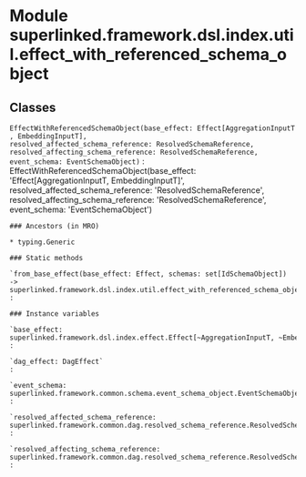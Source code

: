 Module superlinked.framework.dsl.index.util.effect_with_referenced_schema_object
================================================================================

Classes
-------

`EffectWithReferencedSchemaObject(base_effect: Effect[AggregationInputT, EmbeddingInputT], resolved_affected_schema_reference: ResolvedSchemaReference, resolved_affecting_schema_reference: ResolvedSchemaReference, event_schema: EventSchemaObject)`
:   EffectWithReferencedSchemaObject(base_effect: 'Effect[AggregationInputT, EmbeddingInputT]', resolved_affected_schema_reference: 'ResolvedSchemaReference', resolved_affecting_schema_reference: 'ResolvedSchemaReference', event_schema: 'EventSchemaObject')

    ### Ancestors (in MRO)

    * typing.Generic

    ### Static methods

    `from_base_effect(base_effect: Effect, schemas: set[IdSchemaObject]) ‑> superlinked.framework.dsl.index.util.effect_with_referenced_schema_object.EffectWithReferencedSchemaObject`
    :

    ### Instance variables

    `base_effect: superlinked.framework.dsl.index.effect.Effect[~AggregationInputT, ~EmbeddingInputT]`
    :

    `dag_effect: DagEffect`
    :

    `event_schema: superlinked.framework.common.schema.event_schema_object.EventSchemaObject`
    :

    `resolved_affected_schema_reference: superlinked.framework.common.dag.resolved_schema_reference.ResolvedSchemaReference`
    :

    `resolved_affecting_schema_reference: superlinked.framework.common.dag.resolved_schema_reference.ResolvedSchemaReference`
    :